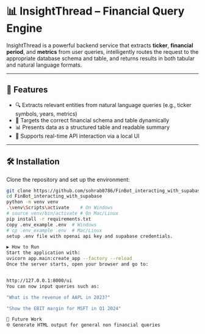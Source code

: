 # 📊 InsightThread – Financial Query Engine

InsightThread is a powerful backend service that extracts **ticker**, **financial period**, and **metrics** from user queries, intelligently routes the request to the appropriate database schema and table, and returns results in both tabular and natural language formats.

---

## 🚀 Features

- 🔍 Extracts relevant entities from natural language queries (e.g., ticker symbols, years, metrics)
- 🧠 Targets the correct financial schema and table dynamically
- 📊 Presents data as a structured table and readable summary
- 🔄 Supports real-time API interaction via a local UI


---

## 🛠️ Installation

Clone the repository and set up the environment:

```bash
git clone https://github.com/sohrab0786/FinBot_interacting_with_supabase.git
cd FinBot_interacting_with_supabase
python -m venv venv
.\venv\Scripts\activate    # On Windows
# source venv/bin/activate # On Mac/Linux
pip install -r requirements.txt
copy .env_example .env  # Windows
# cp .env_example .env  # Mac/Linux
setup .env file with openai api key and supabase credentials.

▶️ How to Run
Start the application with:
uvicorn app.main:create_app --factory --reload
Once the server starts, open your browser and go to:


http://127.0.0.1:8000/ui
You can now input queries such as:

"What is the revenue of AAPL in 2023?"

"Show the EBIT margin for MSFT in Q1 2024"

🔮 Future Work
🌐 Generate HTML output for general non financial queries


